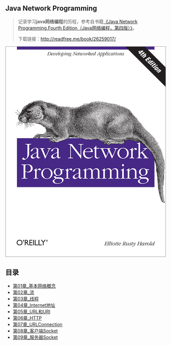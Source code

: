 ## Java Network Programming

> 记录学习**java网络编程**的历程，参考自书籍[《Java Network Programming,Fourth Edition（Java网络编程，第四版）》](https://book.douban.com/subject/26259017/)。
>
> 下载链接：<http://readfree.me/book/26259017/>

![img](assets/lrg.jpg) 

## 目录

+ [第01章_基本网络概念](第01章_基本网络概念.md  )
+ [第02章_流](第02章_流.md )
+ [第03章_线程](第03章_线程.md )
+ [第04章_Internet地址](第04章_Internet地址.md )
+ [第05章_URL和URI](第05章_URL和URI.md)
+ [第06章_HTTP](第06章_HTTP.md )
+ [第07章_URLConnection](第07章_URLConnection.md)
+ [第08章_客户端Socket](第08章_客户端Socket.md)
+ [第09章_服务器Socket](第09章_服务器Socket.md)

